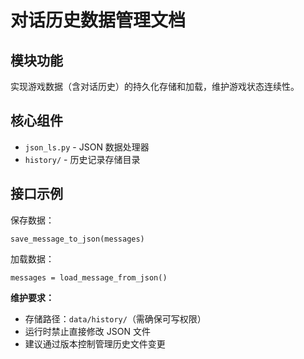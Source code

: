 # 对话历史数据管理文档

## 模块功能

实现游戏数据（含对话历史）的持久化存储和加载，维护游戏状态连续性。

## 核心组件

* `json_ls.py` - JSON 数据处理器
* `history/` - 历史记录存储目录

## 接口示例

保存数据：

```
save_message_to_json(messages)
```

加载数据：

```
messages = load_message_from_json()
```

**维护要求：**

* 存储路径：`data/history/`（需确保可写权限）
* 运行时禁止直接修改 JSON 文件
* 建议通过版本控制管理历史文件变更